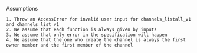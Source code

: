 Assumptions

    1. Throw an AccessError for invalid user input for channels_listall_v1 and channels_list_v1
    2. We assume that each function is always given by inputs
    3. We assume that only error in the specification will happen
    4. We assume that the one who create the channel is always the first owner member and the first member of the channel